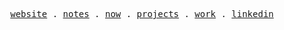 <p align="center">
  <samp>
    <a href="https://bennett.dev">website</a> .  
    <a href="https://bennett.dev/garden">notes</a> . 
    <a href="https://bennett.dev/now">now</a> . 
    <a href="https://bennett.dev/projects">projects</a> . 
    <a href="https://cipherstash.com">work</a> .
    <a href="https://www.linkedin.com/in/bennetthardwick/">linkedin</a>
  </samp>
</p>
